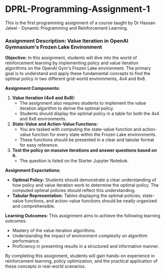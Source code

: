 # DPRL-Programming-Assignment-1

This is the first programming assignment of a course taught by Dr Hassan Jaleel - Dynamic Programming and Reinforcement Learning.

### **Assignment Description: Value Iteration in OpenAI Gymnasium's Frozen Lake Environment**

**Objective:**
In this assignment, students will dive into the world of reinforcement learning by implementing policy and value iteration algorithms on the OpenAI Gym's Frozen Lake environment. The primary goal is to understand and apply these fundamental concepts to find the optimal policy in two different grid-world environments, 4x4 and 8x8.

**Assignment Components:**

1. **Value Iteration (4x4 and 8x8):**
    - The assignment also requires students to implement the value iteration algorithm to derive the optimal policy.
    - Students should display the optimal policy in a table for both the 4x4 and 8x8 environments.
2. **State-Value and Action-Value Functions:**
    - You are tasked with computing the state-value function and action-value function for every state within the Frozen Lake environments.
    - These functions should be presented in a clear and tabular format for easy reference.
3. ****************Test the policy on massive iterations and answer questions based on it.****************
    - The question is listed on the Starter Jupyter Notebok.

**Assignment Expectations:**

- **Optimal Policy:** Students should demonstrate a clear understanding of how policy and value iteration work to determine the optimal policy. The computed optimal policies should reflect this understanding.
- **Tabular Representation:** Tables displaying the optimal policies, state-value functions, and action-value functions should be neatly organized and comprehensible.

**Learning Outcomes:**
This assignment aims to achieve the following learning outcomes:

- Mastery of the value iteration algorithms.
- Understanding the impact of environment complexity on algorithm performance.
- Proficiency in presenting results in a structured and informative manner.

By completing this assignment, students will gain hands-on experience in reinforcement learning, policy optimization, and the practical application of these concepts in real-world scenarios.
